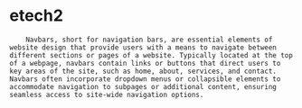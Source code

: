 # etech2

<!-- 3-22 weekend
    -yellow and white pages like the home page every other section.....partly done need to organize sections********* 
    -font just get some on page 
    -work on footer and make another one.......used contact us section on home page as example of footer********
    -different size video screen maybe another.....2 videos are side by side and smaller. look for videos that are ok to use***********
    -maybe have a background video on the video/photo section on homepage
    -web design page
        -tech symbols....looks good, add color ?**************
        -another footer......used contact us section may need another footer and add to footer******************
        -buttons need to be seperated use, put side by side with font 
        -image on accordian element
        -make header better.....added better hover*****
        -type in color to change background color? -->
        
<!-- *************3/25  -->
<!-- photos page
        -add borders on gallery pics
        -add videos before filming for youtube -->

 <!-- web page
        -image accordian items overlap when shrinking screen
        -add another row of buttons use hover effects
        -make forms section larger(probably an issue with divs) maybe use space-between space-around
        -check cards
        -fix navbars takeout before video-->

<!-- privacy police page 
        -use free one-->

        Navbars, short for navigation bars, are essential elements of website design that provide users with a means to navigate between different sections or pages of a website. Typically located at the top of a webpage, navbars contain links or buttons that direct users to key areas of the site, such as home, about, services, and contact. Navbars often incorporate dropdown menus or collapsible elements to accommodate navigation to subpages or additional content, ensuring seamless access to site-wide navigation options. 